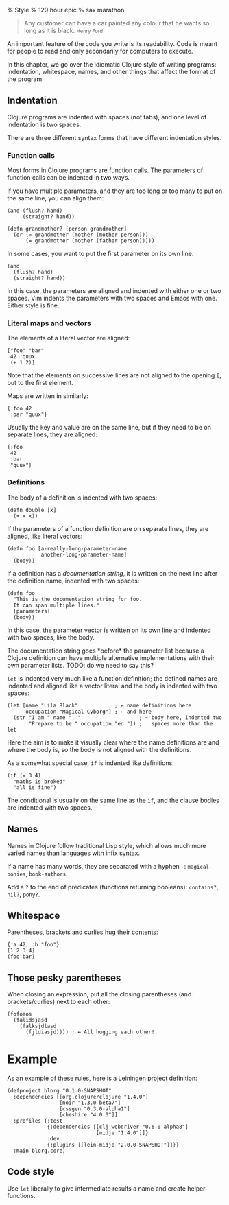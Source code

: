 % Style
% 120 hour epic
% sax marathon

> Any customer can have a car painted any colour that he wants so long as it
> is black. <small>Henry Ford</small>

An important feature of the code you write is its readability. Code is meant
for people to read and only secondarily for computers to execute.

In this chapter, we go over the idiomatic Clojure style of writing programs:
indentation, whitespace, names, and other things that affect the format of the
program.

## Indentation

Clojure programs are indented with spaces (not tabs), and one level of
indentation is two spaces.

There are three different syntax forms that have different indentation styles.

### Function calls

Most forms in Clojure programs are function calls. The parameters of function
calls can be indented in two ways.

If you have multiple parameters, and they are too long or too many to put on
the same line, you can align them:

~~~ {.clojure}
(and (flush? hand)
     (straight? hand))

(defn grandmother? [person grandmother]
  (or (= grandmother (mother (mother person)))
      (= grandmother (mother (father person)))))
~~~

In some cases, you want to put the first parameter on its own line:

~~~ {.clojure}
(and
  (flush? hand)
  (straight? hand))
~~~

In this case, the parameters are aligned and indented with either one or two
spaces. Vim indents the parameters with two spaces and Emacs with one. Either
style is fine.

### Literal maps and vectors

The elements of a literal vector are aligned:

~~~ {.clojure}
["foo" "bar"
 42 :quux
 (+ 1 2)]
~~~

Note that the elements on successive lines are not aligned to the opening `[`,
but to the first element.

Maps are written in similarly:

~~~ {.clojure}
{:foo 42
 :bar "quux"}
~~~

Usually the key and value are on the same line, but if they need to be on
separate lines, they are aligned:

~~~ {.clojure}
{:foo
 42
 :bar
 "quux"}
~~~

### Definitions

The body of a definition is indented with two spaces:

~~~ {.clojure}
(defn double [x]
  (+ x x))
~~~

If the parameters of a function definition are on separate lines, they are
aligned, like literal vectors:

~~~ {.clojure}
(defn foo [a-really-long-parameter-name
           another-long-parameter-name]
  (body))
~~~

If a definition has a *documentation string*, it is written on the next line
after the definition name, indented with two spaces:

~~~ {.clojure}
(defn foo
  "This is the documentation string for foo.
  It can span multiple lines."
  [parameters]
  (body))
~~~

In this case, the parameter vector is written on its own line and indented
with two spaces, like the body.

<info>
The documentation string goes *before* the parameter list because a Clojure
definition can have multiple alternative implementations with their own
parameter lists. TODO: do we need to say this?
</info>

`let` is indented very much like a function definition; the defined names are
indented and aligned like a vector literal and the body is indented with two
spaces:

~~~ {.clojure}
(let [name "Lila Black"            ; ← name definitions here
      occupation "Magical Cyborg"] ; ← and here
  (str "I am " name ". "                   ; ← body here, indented two
       "Prepare to be " occupation "ed.")) ;   spaces more than the let
~~~

Here the aim is to make it visually clear where the name definitions are and
where the body is, so the body is not aligned with the definitions.

As a somewhat special case, `if` is indented like definitions:

~~~ {.clojure}
(if (= 3 4)
  "maths is broked"
  "all is fine")
~~~

The conditional is usually on the same line as the `if`, and the clause bodies
are indented with two spaces.

## Names

Names in Clojure follow traditional Lisp style, which allows much more varied
names than languages with infix syntax.

If a name has many words, they are separated with a hyphen `-`:
`magical-ponies`, `book-authors`.

Add a `?` to the end of predicates (functions returning booleans):
`contains?`, `nil?`, `pony?`.

## Whitespace

Parentheses, brackets and curlies hug their contents:

~~~ {.clojure}
{:a 42, :b "foo"}
[1 2 3 4]
(foo bar)
~~~

## Those pesky parentheses

When closing an expression, put all the closing parentheses (and
brackets/curlies) next to each other:

~~~ {.clojure}
(fofoaos
  (falidsjasd
    (falksjdlasd
      (fjldiasjd)))) ; ← All hugging each other!
~~~

# Example

As an example of these rules, here is a Leiningen project definition:

~~~ {.clojure}
(defproject blorg "0.1.0-SNAPSHOT"
  :dependencies [[org.clojure/clojure "1.4.0"]
                 [noir "1.3.0-beta7"]
                 [cssgen "0.3.0-alpha1"]
                 [cheshire "4.0.0"]]
  :profiles {:test
             {:dependencies [[clj-webdriver "0.6.0-alpha8"]
                             [midje "1.4.0"]]}
             :dev
             {:plugins [[lein-midje "2.0.0-SNAPSHOT"]]}}
  :main blorg.core)
~~~


## Code style

Use `let` liberally to give intermediate results a name and create helper
functions.
